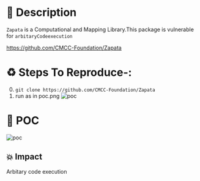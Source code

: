 # :book: Description

`Zapata` is a Computational and Mapping Library.This package is vulnerable for `arbitaryCodeexecution`

https://github.com/CMCC-Foundation/Zapata

# :recycle:  Steps To Reproduce-:  
  0) `git clone https://github.com/CMCC-Foundation/Zapata`
  1) run as in poc.png
![poc](https://user-images.githubusercontent.com/36979660/108748366-85fc0e80-7564-11eb-8856-60407d7fb63d.png)


# :telescope: POC
![poc](https://user-images.githubusercontent.com/36979660/108748392-8dbbb300-7564-11eb-8a46-fb1a0effbf21.png)


## 💥 Impact
Arbitary code execution
